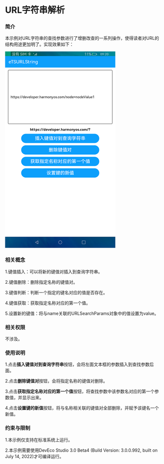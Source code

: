 # URL字符串解析

### 简介

本示例对URL字符串的查找参数进行了增删改查的一系列操作，使得读者对URL的结构用途更加明了。实现效果如下：

![](screenshot/device/main.png)

### 相关概念

1.键值插入：可以将新的键值对插入到查询字符串。

2.键值删除：删除指定名称的键值对。

3.键值判断：判断一个指定的键名对应的值是否存在。

4.键值获取：获取指定名称对应的第一个值。

5.设置新的键值：将与name关联的URLSearchParams对象中的值设置为value。

### 相关权限

不涉及。

### 使用说明

1.点击**插入键值对到查询字符串**按钮，会将左面文本框的参数插入到查找参数后面。

2.点击**删除键值对**按钮，会将指定名称的键值对删除。

3.点击**获取指定名称对应的第一个值**按钮，将查找参数中该参数名对应的第一个参数值，并显示出来。

4.点击**设置键的新值**按钮，将与名称相关联的键值对全部删除，并赋予该键名一个新值。

### 约束与限制

1.本示例仅支持在标准系统上运行。

2.本示例需要使用DevEco Studio 3.0 Beta4 (Build Version: 3.0.0.992, built on July 14, 2022)才可编译运行。